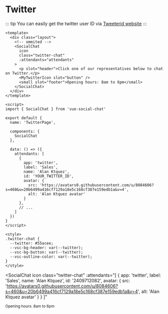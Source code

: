 # Twitter

::: tip
You can easily get the twitter user ID via [Tweeterid website](https://tweeterid.com/)
:::

```vue
<template>
  <div class="layout">
    <!-- ommited -->
    <SocialChat
      icon
      class="twitter-chat"
      :attendants="attendants"
    >
      <p slot="header">Click one of our representatives below to chat on Twitter.</p>
      <MyTwitterIcon slot="button" />
      <small slot="footer">Opening hours: 8am to 6pm</small>
    </SocialChat>
  </div>
</template>

<script>
import { SocialChat } from 'vue-social-chat'

export default {
  name: 'TwitterPage',

  components: {
    SocialChat
  },

  data: () => ({
    attendants: [
      {
        app: 'twitter',
        label: 'Sales',
        name: 'Alan Ktquez',
        id: 'YOUR_TWITTER_ID',
        avatar: {
          src: 'https://avatars0.githubusercontent.com/u/8084606?s=460&u=20b6499a416cf7129a18e5c168cf387e159edb1a&v=4',
          alt: 'Alan Ktquez avatar'
        }
      },
      // ...
    ]
  })
}
</script>

<style>
.twitter-chat {
  --twitter: #55acee;
  --vsc-bg-header: var(--twitter);
  --vsc-bg-button: var(--twitter);
  --vsc-outline-color: var(--twitter);
}
</style>
```

<SocialChat
  icon
  class="twitter-chat"
  :attendants="[
    {
      app: 'twitter',
      label: 'Sales',
      name: 'Alan Ktquez',
      id: '2409712082',
      avatar: {
        src: 'https://avatars0.githubusercontent.com/u/8084606?s=460&u=20b6499a416cf7129a18e5c168cf387e159edb1a&v=4',
        alt: 'Alan Ktquez avatar'
      }
    }
  ]"
>
  <template v-slot:header>
    <span>Click one of our representatives below to chat on Twitter.</span>
  </template>
  <template v-slot:button>
    <img
      src="https://raw.githubusercontent.com/ktquez/vue-social-chat/master/src/icons/twitter.svg"
      alt="icon twitter"
      aria-hidden="true"
    >
  </template>
  <small slot="footer">Opening hours: 8am to 6pm</small>
</SocialChat>